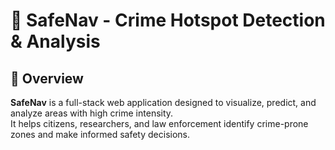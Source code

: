 # 🧠 SafeNav -  Crime Hotspot Detection & Analysis

## 📌 Overview
**SafeNav** is a full-stack web application designed to visualize, predict, and analyze areas with high crime intensity.  
It helps citizens, researchers, and law enforcement identify crime-prone zones and make informed safety decisions.  
